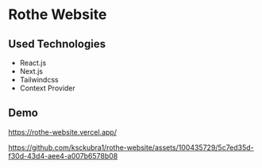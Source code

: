 # Rothe Website

## Used Technologies

- React.js
- Next.js
- Tailwindcss
- Context Provider

## Demo

https://rothe-website.vercel.app/

https://github.com/ksckubra1/rothe-website/assets/100435729/5c7ed35d-f30d-43d4-aee4-a007b6578b08

